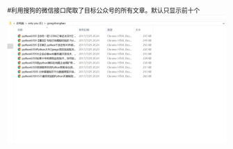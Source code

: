 #利用搜狗的微信接口爬取了目标公众号的所有文章。默认只显示前十个
![Image](https://github.com/kneed/weixin/blob/master/html_result.JPG)
